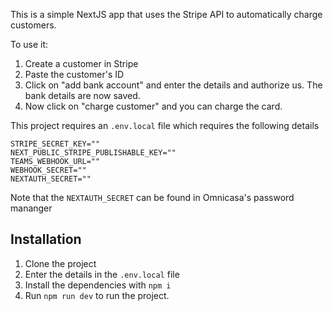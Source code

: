 This is a simple NextJS app that uses the Stripe API to automatically charge customers.

To use it:

1. Create a customer in Stripe
2. Paste the customer's ID
3. Click on "add bank account" and enter the details and authorize us. The bank details are now saved.
4. Now click on "charge customer" and you can charge the card.

This project requires an `.env.local` file which requires the following details

```
STRIPE_SECRET_KEY=""
NEXT_PUBLIC_STRIPE_PUBLISHABLE_KEY=""
TEAMS_WEBHOOK_URL=""
WEBHOOK_SECRET=""
NEXTAUTH_SECRET=""
```

Note that the `NEXTAUTH_SECRET` can be found in Omnicasa's password mananger

## Installation

1. Clone the project
2. Enter the details in the `.env.local` file
3. Install the dependencies with `npm i`
4. Run `npm run dev` to run the project.
